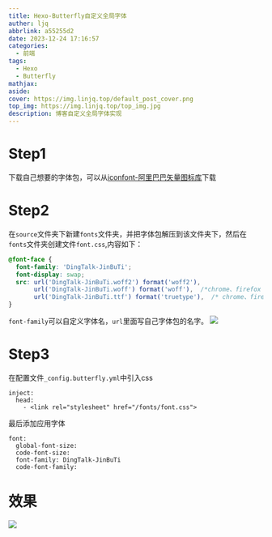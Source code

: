 ```yaml
---
title: Hexo-Butterfly自定义全局字体
auther: ljq
abbrlink: a55255d2
date: 2023-12-24 17:16:57
categories:
  - 前端
tags:
  - Hexo
  - Butterfly
mathjax: 
aside: 
cover: https://img.linjq.top/default_post_cover.png
top_img: https://img.linjq.top/top_img.jpg
description: 博客自定义全局字体实现
---
```

# Step1
下载自己想要的字体包，可以从[iconfont-阿里巴巴矢量图标库](https://www.iconfont.cn/fonts/index?spm=a313x.fonts_index.i3.13.1a1a3a81FzqVVg)下载

# Step2
在``source``文件夹下新建``fonts``文件夹，并把字体包解压到该文件夹下，然后在``fonts``文件夹创建文件``font.css``,内容如下：
```CSS
@font-face {
  font-family: 'DingTalk-JinBuTi';
  font-display: swap;
  src: url('DingTalk-JinBuTi.woff2') format('woff2'),
       url('DingTalk-JinBuTi.woff') format('woff'),  /*chrome、firefox */
       url('DingTalk-JinBuTi.ttf') format('truetype'),  /* chrome、firefox、opera、Safari, Android, iOS 4.2+*/
}
```
``font-family``可以自定义字体名，``url``里面写自己字体包的名字。
![](https://img.linjq.top/202407091645665.png)

# Step3
在配置文件``_config.butterfly.yml``中引入css
```
inject:
  head:
    - <link rel="stylesheet" href="/fonts/font.css">
```
最后添加应用字体
```
font:
  global-font-size:
  code-font-size:
  font-family: DingTalk-JinBuTi
  code-font-family:
```

# 效果
![](https://img.linjq.top/202407091645666.png)
